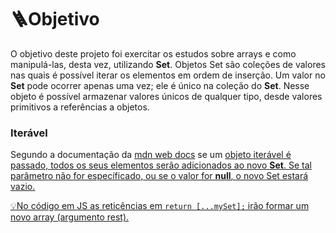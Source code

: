 # 🪜Objetivo
<p> O objetivo deste projeto foi exercitar os estudos sobre arrays e como manipulá-las, desta vez, utilizando <b>Set</b>. Objetos Set são coleções de valores nas quais é possível iterar os elementos em ordem de inserção. Um valor no <b>Set</b> pode ocorrer apenas uma vez; ele é único na coleção do <b>Set</b>. Nesse objeto é possível armazenar valores únicos de qualquer tipo, desde valores primitivos a referências a objetos.
<h3>Iterável</h3>
<p>Segundo a documentação da <a href="https://developer.mozilla.org/pt-BR/docs/Web/JavaScript/Reference/Global_Objects/Set">mdn web docs</a> se um <u>objeto iterável<u> é passado, todos os seus elementos serão adicionados ao novo <b>Set</b>. Se tal parâmetro não for específicado, ou se o valor for <b>null</b>, o novo <cb>Set</b> estará vazio.</p>
<p>💡No código em JS as reticências em <code>return [...mySet];</code> irão formar um novo array (argumento rest).
